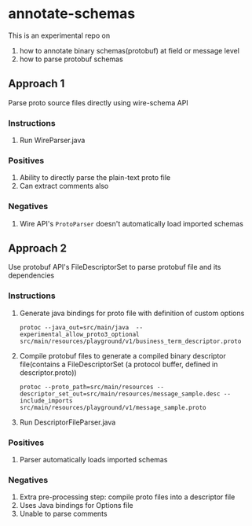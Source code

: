 # annotate-schemas
This is an experimental repo on 
1) how to annotate binary schemas(protobuf) at field or message level
2) how to parse protobuf schemas

## Approach 1
Parse proto source files directly using wire-schema API

### Instructions
1) Run WireParser.java

### Positives
1) Ability to directly parse the plain-text proto file
2) Can extract comments also

### Negatives
1) Wire API's `ProtoParser` doesn't automatically load imported schemas 

## Approach 2
Use protobuf API's FileDescriptorSet to parse protobuf file and its dependencies

### Instructions
1) Generate java bindings for proto file with definition of custom options
    ```
    protoc --java_out=src/main/java  --experimental_allow_proto3_optional src/main/resources/playground/v1/business_term_descriptor.proto
    ```

2) Compile protobuf files to generate a compiled binary descriptor file(contains a FileDescriptorSet (a protocol buffer, 
   defined in descriptor.proto))
   ```
   protoc --proto_path=src/main/resources --descriptor_set_out=src/main/resources/message_sample.desc --include_imports src/main/resources/playground/v1/message_sample.proto
   ```
   
3) Run DescriptorFileParser.java
 
### Positives
1) Parser automatically loads imported schemas

### Negatives
1) Extra pre-processing step: compile proto files into a descriptor file
2) Uses Java bindings for Options file
2) Unable to parse comments
